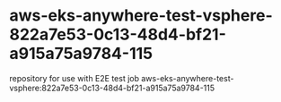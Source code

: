 # aws-eks-anywhere-test-vsphere-822a7e53-0c13-48d4-bf21-a915a75a9784-115
repository for use with E2E test job aws-eks-anywhere-test-vsphere:822a7e53-0c13-48d4-bf21-a915a75a9784-115

